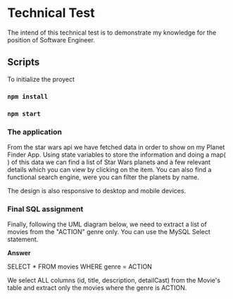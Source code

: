 # **Technical Test**

The intend of this technical test is to demonstrate my knowledge for the position of Software Engineer.

## Scripts

To initialize the proyect

### `npm install`

### `npm start`

### The application

From the star wars api we have fetched data in order to show on my Planet Finder App. Using state variables to store the information and doing a map( ) of this data we can find a list of Star Wars planets and a few relevant details which you can view by clicking on the item. You can also find a functional search engine, were you can filter the planets by name.

The design is also responsive to desktop and mobile devices.

### Final SQL assignment

Finally, following the UML diagram below, we need to extract a list of movies from the
"ACTION" genre only. You can use the MySQL Select statement.

**Answer**

SELECT \* FROM movies WHERE genre = ACTION

We select ALL columns (id, title, description, detailCast) from the Movie's table and extract only the movies where the genre is ACTION.
